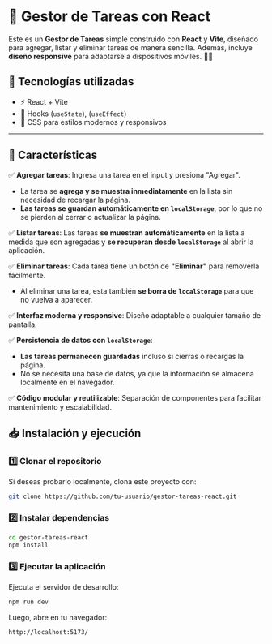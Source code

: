 # 📝 Gestor de Tareas con React

Este es un **Gestor de Tareas** simple construido con **React** y **Vite**, diseñado para agregar, listar y eliminar tareas de manera sencilla. Además, incluye **diseño responsive** para adaptarse a dispositivos móviles. 📱✨

## 🚀 Tecnologías utilizadas

- ⚡ React + Vite
- 🎣 Hooks (`useState`), (`useEffect`)
- 🎨 CSS para estilos modernos y responsivos

---

## 📌 Características

✅ **Agregar tareas**: Ingresa una tarea en el input y presiona "Agregar".

- La tarea se **agrega y se muestra inmediatamente** en la lista sin necesidad de recargar la página.
- **Las tareas se guardan automáticamente en `localStorage`**, por lo que no se pierden al cerrar o actualizar la página.

✅ **Listar tareas**: Las tareas **se muestran automáticamente** en la lista a medida que son agregadas y **se recuperan desde `localStorage`** al abrir la aplicación.

✅ **Eliminar tareas**: Cada tarea tiene un botón de **"Eliminar"** para removerla fácilmente.

- Al eliminar una tarea, esta también **se borra de `localStorage`** para que no vuelva a aparecer.

✅ **Interfaz moderna y responsive**: Diseño adaptable a cualquier tamaño de pantalla.

✅ **Persistencia de datos con `localStorage`**:

- **Las tareas permanecen guardadas** incluso si cierras o recargas la página.
- No se necesita una base de datos, ya que la información se almacena localmente en el navegador.

✅ **Código modular y reutilizable**: Separación de componentes para facilitar mantenimiento y escalabilidad.

## 📥 Instalación y ejecución

### 1️⃣ Clonar el repositorio

Si deseas probarlo localmente, clona este proyecto con:

```bash
git clone https://github.com/tu-usuario/gestor-tareas-react.git

```

### 2️⃣ Instalar dependencias

```bash
cd gestor-tareas-react
npm install
```

### 3️⃣ Ejecutar la aplicación

Ejecuta el servidor de desarrollo:

```bash
npm run dev
```

Luego, abre en tu navegador:

```bash
http://localhost:5173/
```
